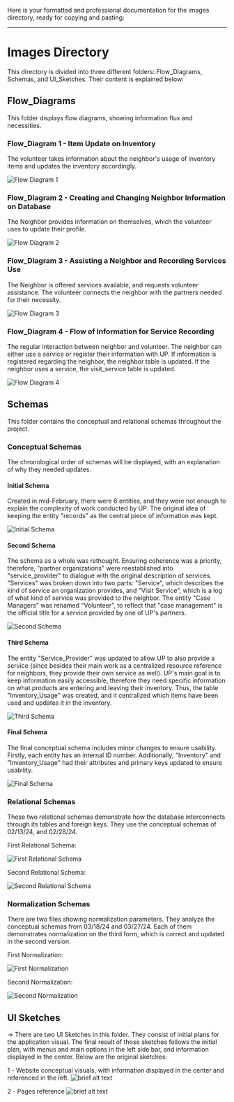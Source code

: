 Here is your formatted and professional documentation for the images directory, ready for copying and pasting:

---

# Images Directory

This directory is divided into three different folders: Flow_Diagrams, Schemas, and UI_Sketches. Their content is explained below:

## Flow_Diagrams

This folder displays flow diagrams, showing information flux and necessities.

### Flow_Diagram 1 - Item Update on Inventory

The volunteer takes information about the neighbor's usage of inventory items and updates the inventory accordingly.

![Flow Diagram 1]( Images/Flow_Diagrams/Flow_Diagram_1.png)

### Flow_Diagram 2 - Creating and Changing Neighbor Information on Database

The Neighbor provides information on themselves, which the volunteer uses to update their profile.

![Flow Diagram 2]( Images/Flow_Diagrams/Flow_Diagram_2.png)

### Flow_Diagram 3 - Assisting a Neighbor and Recording Services Use

The Neighbor is offered services available, and requests volunteer assistance. The volunteer connects the neighbor with the partners needed for their necessity.

![Flow Diagram 3]( Images/Flow_Diagrams/Flow_Diagram_3.png)

### Flow_Diagram 4 - Flow of Information for Service Recording

The regular interaction between neighbor and volunteer. The neighbor can either use a service or register their information with UP. If information is registered regarding the neighbor, the neighbor table is updated. If the neighbor uses a service, the visit_service table is updated.

![Flow Diagram 4]( Images/Flow_Diagrams/Flow_Diagram_4.png)

## Schemas

This folder contains the conceptual and relational schemas throughout the project.

### Conceptual Schemas

The chronological order of schemas will be displayed, with an explanation of why they needed updates.

#### Initial Schema

Created in mid-February, there were 6 entities, and they were not enough to explain the complexity of work conducted by UP. The original idea of keeping the entity "records" as the central piece of information was kept.

![Initial Schema](Images/Schemas/Conceptual_Schema_02_15_24.png)

#### Second Schema

The schema as a whole was rethought. Ensuring coherence was a priority, therefore, "partner organizations" were reestablished into "service_provider" to dialogue with the original description of services. "Services" was broken down into two parts: "Service", which describes the kind of service an organization provides, and "Visit Service", which is a log of what kind of service was provided to the neighbor. The entity "Case Managers" was renamed "Volunteer", to reflect that "case management" is the official title for a service provided by one of UP's partners.

![Second Schema]( Images/Schemas/Conceptual_Schema_02-28-24.png)

#### Third Schema

The entity "Service_Provider" was updated to allow UP to also provide a service (since besides their main work as a centralized resource reference for neighbors, they provide their own service as well). UP's main goal is to keep information easily accessible, therefore they need specific information on what products are entering and leaving their inventory. Thus, the table "Inventory_Usage" was created, and it centralized which items have been used and updates it in the inventory.

![Third Schema]( Images/Schemas/Conceptual_Schema_03-26-24.png)

#### Final Schema

The final conceptual schema includes minor changes to ensure usability. Firstly, each entity has an internal ID number. Additionally, "Inventory" and "Inventory_Usage" had their attributes and primary keys updated to ensure usability.

![Final Schema]( Images/Schemas/Conceptual_Schema_04-03-2024.png)

### Relational Schemas

These two relational schemas demonstrate how the database interconnects through its tables and foreign keys. They use the conceptual schemas of 02/13/24, and 02/28/24.

First Relational Schema:

![First Relational Schema]( Images/Schemas/Relational_Schema_02_15_24.png)

Second Relational Schema:

![Second Relational Schema]( Images/Schemas/Relational_Schema_02_28_24.png)

### Normalization Schemas

There are two files showing normalization parameters. They analyze the conceptual schemas from 03/18/24 and 03/27/24. Each of them demonstrates normalization on the third form, which is correct and updated in the second version.

First Normalization:

![First Normalization]( Images/Schemas/Normalization_Schema_03-20-24.jpg)

Second Normalization:

![Second Normalization]( Images/Schemas/Normalization_Schema_03-27-24.png)

## UI Sketches
-> There are two UI Sketches in this folder. They consist of initial plans for the application visual. The final result of those sketches follows the initial plan, with menus and main options in the left side bar, and information displayed in the center. Below are the original sketches:

1 - Website conceptual visuals, with information displayed in the center and referenced in the left.
![brief alt text]( Images/UI_Sketches/UI_1.png)

2 - Pages reference
![brief alt text]( Images/UI_Sketches/UI_2.png)